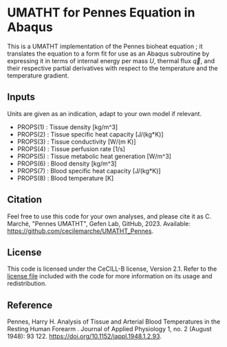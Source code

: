 # UMATHT for Pennes Equation in Abaqus

<!-- <meta name="google-site-verification" content="hFBsq8x2doWa42x4HDOkEaINAbYio6g_CFBoOuPUHnk" /> -->

This is a UMATHT implementation of the Pennes bioheat equation ; it translates the equation to a form fit for use as an Abaqus subroutine by expressing it in terms of internal energy per mass $U$, thermal flux $\overrightarrow{q}$, and their respective partial derivatives with respect to the temperature and the temperature gradient.


<a id="orge0b2b97"></a>

## Inputs

Units are given as an indication, adapt to your own model if relevant.

-   PROPS(1) : Tissue density [kg/m^3]
-   PROPS(2) : Tissue specific heat capacity [J/(kg*K)]
-   PROPS(3) : Tissue conductivity [W/(m K)]
-   PROPS(4) : Tissue perfusion rate [1/s]
-   PROPS(5) : Tissue metabolic heat generation [W/m^3]
-   PROPS(6) : Blood density [kg/m^3]
-   PROPS(7) : Blood specific heat capacity [J/(kg*K)]
-   PROPS(8) : Blood temperature [K]


<a id="org0c3d15a"></a>

## Citation

Feel free to use this code for your own analyses, and please cite it as C. Marché, "Pennes UMATHT", Gefen Lab, GitHub, 2023. Available: <https://github.com/cecilemarche/UMATHT_Pennes>.


<a id="org9496b4f"></a>

## License

This code is licensed under the CeCILL-B license, Version 2.1. Refer to the [license file](LICENSE.md) included with the code for more information on its usage and redistribution. 


<a id="org5ff65eb"></a>

## Reference

Pennes, Harry H.  Analysis of Tissue and Arterial Blood Temperatures in the Resting Human Forearm . Journal of Applied Physiology 1, no. 2 (August 1948): 93 122. <https://doi.org/10.1152/jappl.1948.1.2.93>.

